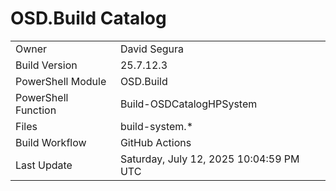﻿# OSD.Build Catalog

| | |
|-|-|
| Owner | David Segura |
| Build Version | 25.7.12.3 |
| PowerShell Module | OSD.Build |
| PowerShell Function | Build-OSDCatalogHPSystem |
| Files | build-system.* |
| Build Workflow | GitHub Actions |
| Last Update | Saturday, July 12, 2025 10:04:59 PM UTC |
